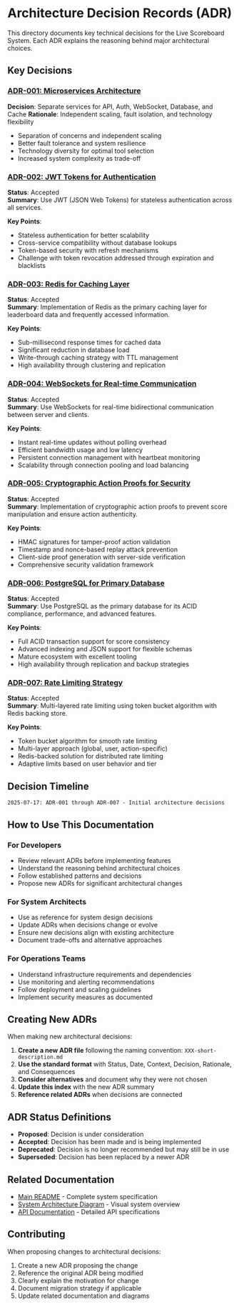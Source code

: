 # Architecture Decision Records (ADR) 

This directory documents key technical decisions for the Live Scoreboard System. Each ADR explains the reasoning behind major architectural choices.

## Key Decisions

### [ADR-001: Microservices Architecture](./001-microservices-architecture.md)
**Decision**: Separate services for API, Auth, WebSocket, Database, and Cache
**Rationale**: Independent scaling, fault isolation, and technology flexibility
- Separation of concerns and independent scaling
- Better fault tolerance and system resilience
- Technology diversity for optimal tool selection
- Increased system complexity as trade-off

### [ADR-002: JWT Tokens for Authentication](./002-jwt-authentication.md)
**Status**: Accepted  
**Summary**: Use JWT (JSON Web Tokens) for stateless authentication across all services.

**Key Points**:
- Stateless authentication for better scalability
- Cross-service compatibility without database lookups
- Token-based security with refresh mechanisms
- Challenge with token revocation addressed through expiration and blacklists

### [ADR-003: Redis for Caching Layer](./003-redis-caching.md)
**Status**: Accepted  
**Summary**: Implementation of Redis as the primary caching layer for leaderboard data and frequently accessed information.

**Key Points**:
- Sub-millisecond response times for cached data
- Significant reduction in database load
- Write-through caching strategy with TTL management
- High availability through clustering and replication

### [ADR-004: WebSockets for Real-time Communication](./004-websockets-realtime.md)
**Status**: Accepted  
**Summary**: Use WebSockets for real-time bidirectional communication between server and clients.

**Key Points**:
- Instant real-time updates without polling overhead
- Efficient bandwidth usage and low latency
- Persistent connection management with heartbeat monitoring
- Scalability through connection pooling and load balancing

### [ADR-005: Cryptographic Action Proofs for Security](./005-cryptographic-action-proofs.md)
**Status**: Accepted  
**Summary**: Implementation of cryptographic action proofs to prevent score manipulation and ensure action authenticity.

**Key Points**:
- HMAC signatures for tamper-proof action validation
- Timestamp and nonce-based replay attack prevention
- Client-side proof generation with server-side verification
- Comprehensive security validation framework

### [ADR-006: PostgreSQL for Primary Database](./006-postgresql-database.md)
**Status**: Accepted  
**Summary**: Use PostgreSQL as the primary database for its ACID compliance, performance, and advanced features.

**Key Points**:
- Full ACID transaction support for score consistency
- Advanced indexing and JSON support for flexible schemas
- Mature ecosystem with excellent tooling
- High availability through replication and backup strategies

### [ADR-007: Rate Limiting Strategy](./007-rate-limiting-strategy.md)
**Status**: Accepted  
**Summary**: Multi-layered rate limiting using token bucket algorithm with Redis backing store.

**Key Points**:
- Token bucket algorithm for smooth rate limiting
- Multi-layer approach (global, user, action-specific)
- Redis-backed solution for distributed rate limiting
- Adaptive limits based on user behavior and tier

## Decision Timeline

```
2025-07-17: ADR-001 through ADR-007 - Initial architecture decisions
```

## How to Use This Documentation

### For Developers
- Review relevant ADRs before implementing features
- Understand the reasoning behind architectural choices
- Follow established patterns and decisions
- Propose new ADRs for significant architectural changes

### For System Architects
- Use as reference for system design decisions
- Update ADRs when decisions change or evolve
- Ensure new decisions align with existing architecture
- Document trade-offs and alternative approaches

### For Operations Teams
- Understand infrastructure requirements and dependencies
- Use monitoring and alerting recommendations
- Follow deployment and scaling guidelines
- Implement security measures as documented

## Creating New ADRs

When making new architectural decisions:

1. **Create a new ADR file** following the naming convention: `XXX-short-description.md`
2. **Use the standard format** with Status, Date, Context, Decision, Rationale, and Consequences
3. **Consider alternatives** and document why they were not chosen
4. **Update this index** with the new ADR summary
5. **Reference related ADRs** when decisions are connected

## ADR Status Definitions

- **Proposed**: Decision is under consideration
- **Accepted**: Decision has been made and is being implemented
- **Deprecated**: Decision is no longer recommended but may still be in use
- **Superseded**: Decision has been replaced by a newer ADR

## Related Documentation

- [Main README](../README.md) - Complete system specification
- [System Architecture Diagram](../c4-diagram.md) - Visual system overview
- [API Documentation](../README.md#api-endpoints-specification) - Detailed API specifications

## Contributing

When proposing changes to architectural decisions:
1. Create a new ADR proposing the change
2. Reference the original ADR being modified
3. Clearly explain the motivation for change
4. Document migration strategy if applicable
5. Update related documentation and diagrams
